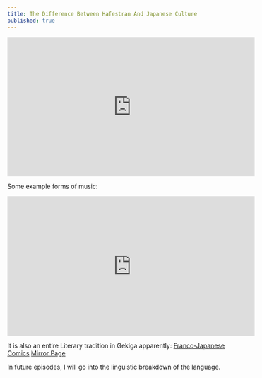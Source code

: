 ```yaml
---
title: The Difference Between Hafestran And Japanese Culture
published: true
---
```

<iframe width="560" height="315" sandbox="allow-same-origin allow-scripts allow-popups" src="https://video.ploud.jp/videos/embed/b04d5338-49b4-4fe6-a9dd-61c842302b05" frameborder="0" allowfullscreen></iframe>

Some example forms of music:
<iframe width="560" height="315" src="https://www.youtube.com/embed/sZxVZ7fGZyI" title="YouTube video player" frameborder="0" allow="accelerometer; autoplay; clipboard-write; encrypted-media; gyroscope; picture-in-picture" allowfullscreen></iframe>
<br />

It is also an entire Literary tradition in Gekiga apparently:
<a href="https://animechicago.com/articles/alternative-manga-panel/">Franco-Japanese Comics</a>
<a href="https://altmangamirror.glitch.me/">Mirror Page</a>

In future episodes, I will go into the linguistic breakdown of the language.
